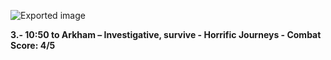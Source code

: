 ![Exported image](Exported%20image%2020241022164959-0.jpeg)  

**3.- 10:50 to Arkham – Investigative, survive - Horrific Journeys - Combat Score: 4/5**
